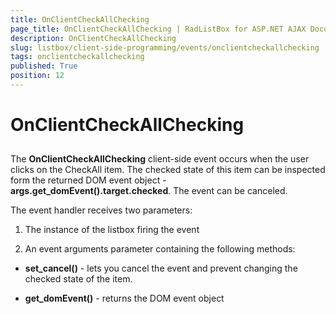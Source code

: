 ```yaml
---
title: OnClientCheckAllChecking
page_title: OnClientCheckAllChecking | RadListBox for ASP.NET AJAX Documentation
description: OnClientCheckAllChecking
slug: listbox/client-side-programming/events/onclientcheckallchecking
tags: onclientcheckallchecking
published: True
position: 12
---
```


# OnClientCheckAllChecking

## 

The **OnClientCheckAllChecking** client-side event occurs when the user clicks on the CheckAll item. The checked state of this item can be inspected form the returned DOM event object - **args.get_domEvent().target.checked**. The event can be canceled.

The event handler receives two parameters:

1. The instance of the listbox firing the event

2. An event arguments parameter containing the following methods:

* **set_cancel()** - lets you cancel the event and prevent changing the checked state of the item.

* **get_domEvent()** - returns the DOM event object





